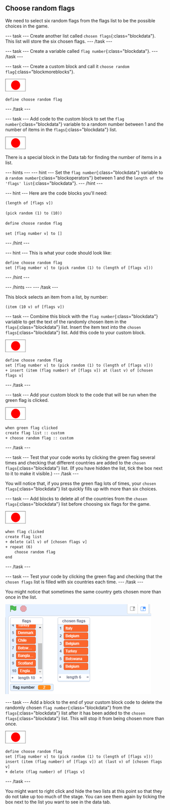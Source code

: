 ## Choose random flags

We need to select six random flags from the flags list to be the possible choices in the game.

--- task ---
Create another list called `chosen flags`{:class="blockdata"}. This list will store the six chosen flags.
--- /task ---

--- task ---
Create a variable called `flag number`{:class="blockdata"}.
--- /task ---

--- task ---
Create a custom block and call it `choose random flag`{:class="blockmoreblocks"}.

![Flag sprite](images/flag-sprite.png)

```blocks
define choose random flag
```

--- /task ---

--- task ---
Add code to the custom block to set the `flag number`{:class="blockdata"} variable to a random number between 1 and the number of items in the `flags`{:class="blockdata"} list.

![Flag sprite](images/flag-sprite.png)

There is a special block in the Data tab for finding the number of items in a list.

--- hints ---
--- hint ---
Set the `flag number`{:class="blockdata"} variable to a `random number`{:class="blockoperators"} between 1 and the `length of the 'flags' list`{:class="blockdata"}.
--- /hint ---

--- hint ---
Here are the code blocks you'll need:

```blocks
(length of [flags v])

(pick random (1) to (10))

define choose random flag

set [flag number v] to []
```
--- /hint ---

--- hint ---
This is what your code should look like:

```blocks
define choose random flag
set [flag number v] to (pick random (1) to (length of [flags v]))
```
--- /hint ---

--- /hints ---
--- /task ---


This block selects an item from a list, by number:

```blocks
(item (10 v) of [flags v])
```
--- task ---
Combine this block with the `flag number`{:class="blockdata"} variable to get the text of the randomly chosen item in the `flags`{:class="blockdata"} list. Insert the item text into the `chosen flags`{:class="blockdata"} list. Add this code to your custom block.

![Flag sprite](images/flag-sprite.png)

```blocks
define choose random flag
set [flag number v] to (pick random (1) to (length of [flags v]))
+ insert (item (flag number) of [flags v]) at (last v) of [chosen flags v]
```

--- /task ---

--- task ---
Add your custom block to the code that will be run when the green flag is clicked.

![Flag sprite](images/flag-sprite.png)

```blocks
when green flag clicked
create flag list :: custom
+ choose random flag :: custom
```
--- /task ---

--- task ---
Test that your code works by clicking the green flag several times and checking that different countries are added to the `chosen flags`{:class="blockdata"} list. (If you have hidden the list, tick the box next to it to make it visible.)
--- /task ---

You will notice that, if you press the green flag lots of times, your `chosen flags`{:class="blockdata"} list quickly fills up with more than six choices.

--- task ---
Add blocks to delete all of the countries from the `chosen flags`{:class="blockdata"} list before choosing six flags for the game.

![Flag sprite](images/flag-sprite.png)

```blocks
when flag clicked
create flag list
+ delete (all v) of [chosen flags v]
+ repeat (6)
    choose random flag
end
```
--- /task ---


--- task ---
Test your code by clicking the green flag and checking that the `chosen flags` list is filled with six countries each time.
--- /task ---

You might notice that sometimes the same country gets chosen more than once in the list.

![Duplicate countries](images/duplicate-countries.png)

--- task ---
Add a block to the end of your custom block code to delete the randomly chosen `flag number`{:class="blockdata"} from the `flags`{:class="blockdata"} list after it has been added to the `chosen flags`{:class="blockdata"} list. This will stop it from being chosen more than once.

![Flag sprite](images/flag-sprite.png)

```blocks
define choose random flag
set [flag number v] to (pick random (1) to (length of [flags v]))
insert (item (flag number) of [flags v]) at (last v) of [chosen flags v]
+ delete (flag number) of [flags v]
```
--- /task ---

You might want to right click and hide the two lists at this point so that they do not take up too much of the stage. You can see them again by ticking the box next to the list you want to see in the data tab.
